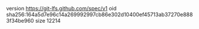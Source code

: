 version https://git-lfs.github.com/spec/v1
oid sha256:164a5d7e96c14a269992997cb86e302d10400ef45713ab37270e8883f34be960
size 12214
